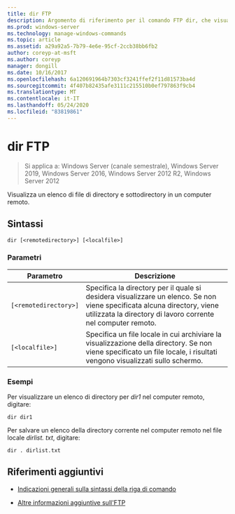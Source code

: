 ```yaml
---
title: dir FTP
description: Argomento di riferimento per il comando FTP dir, che visualizza un elenco di file di directory e sottodirectory in un computer remoto.
ms.prod: windows-server
ms.technology: manage-windows-commands
ms.topic: article
ms.assetid: a29a92a5-7b79-4e6e-95cf-2ccb38bb6fb2
author: coreyp-at-msft
ms.author: coreyp
manager: dongill
ms.date: 10/16/2017
ms.openlocfilehash: 6a120691964b7303cf3241ffef2f11d81573ba4d
ms.sourcegitcommit: 4f407b82435afe3111c215510b0ef797863f9cb4
ms.translationtype: MT
ms.contentlocale: it-IT
ms.lasthandoff: 05/24/2020
ms.locfileid: "83819861"
---
```

# <a name="ftp-dir"></a>dir FTP

> Si applica a: Windows Server (canale semestrale), Windows Server 2019, Windows Server 2016, Windows Server 2012 R2, Windows Server 2012

Visualizza un elenco di file di directory e sottodirectory in un computer remoto.

## <a name="syntax"></a>Sintassi

```
dir [<remotedirectory>] [<localfile>]
```

### <a name="parameters"></a>Parametri

| Parametro | Descrizione |
| ------- | -------- |
| `[<remotedirectory>]` | Specifica la directory per il quale si desidera visualizzare un elenco. Se non viene specificata alcuna directory, viene utilizzata la directory di lavoro corrente nel computer remoto. |
| `[<localfile>]` | Specifica un file locale in cui archiviare la visualizzazione della directory. Se non viene specificato un file locale, i risultati vengono visualizzati sullo schermo. |

### <a name="examples"></a>Esempi

Per visualizzare un elenco di directory per *dir1* nel computer remoto, digitare:

```
dir dir1
```

Per salvare un elenco della directory corrente nel computer remoto nel file locale *dirlist. txt*, digitare:

```
dir . dirlist.txt
```

## <a name="additional-references"></a>Riferimenti aggiuntivi

- [Indicazioni generali sulla sintassi della riga di comando](command-line-syntax-key.md)

- [Altre informazioni aggiuntive sull'FTP](https://docs.microsoft.com/previous-versions/orphan-topics/ws.10/cc756013(v=ws.10))
